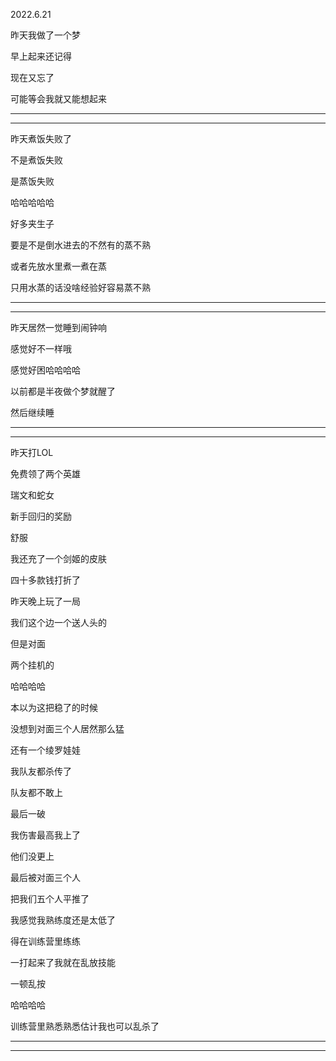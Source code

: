 2022.6.21

昨天我做了一个梦

早上起来还记得

现在又忘了

可能等会我就又能想起来

-------

----------

昨天煮饭失败了

不是煮饭失败

是蒸饭失败

哈哈哈哈哈

好多夹生子

要是不是倒水进去的不然有的蒸不熟

或者先放水里煮一煮在蒸

只用水蒸的话没啥经验好容易蒸不熟

--------

---------

昨天居然一觉睡到闹钟响

感觉好不一样哦

感觉好困哈哈哈哈

以前都是半夜做个梦就醒了

然后继续睡

----------

--------------

昨天打LOL

免费领了两个英雄

瑞文和蛇女

新手回归的奖励

舒服

我还充了一个剑姬的皮肤

四十多款钱打折了

昨天晚上玩了一局

我们这个边一个送人头的

但是对面

两个挂机的

哈哈哈哈

本以为这把稳了的时候

没想到对面三个人居然那么猛

还有一个绫罗娃娃

我队友都杀传了

队友都不敢上

最后一破

我伤害最高我上了

他们没更上

最后被对面三个人

把我们五个人平推了

我感觉我熟练度还是太低了

得在训练营里练练

一打起来了我就在乱放技能

一顿乱按

哈哈哈哈

训练营里熟悉熟悉估计我也可以乱杀了

----------

---------

